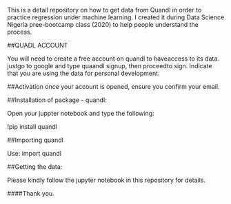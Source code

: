This is a detail repository on how to get data from Quandl in order to practice regression under machine learning. I created it during Data Science Nigeria pree-bootcamp class (2020) to help people understand the process.

##QUADL ACCOUNT

You will need to create a free account on quandl to haveaccess to its data. justgo to google and type quaandl signup, then proceedto sign. Indicate that you are using the data for personal development.

##Activation
once your account is opened, ensure you confirm  your email.

##Installation of package - quandl:

Open your juppter notebook and type the following:

!pip install quandl

##Importing quandl

Use: import quandl

##Getting the data:

Please kindly follow the jupyter notebook in this repository for details.

####Thank you.